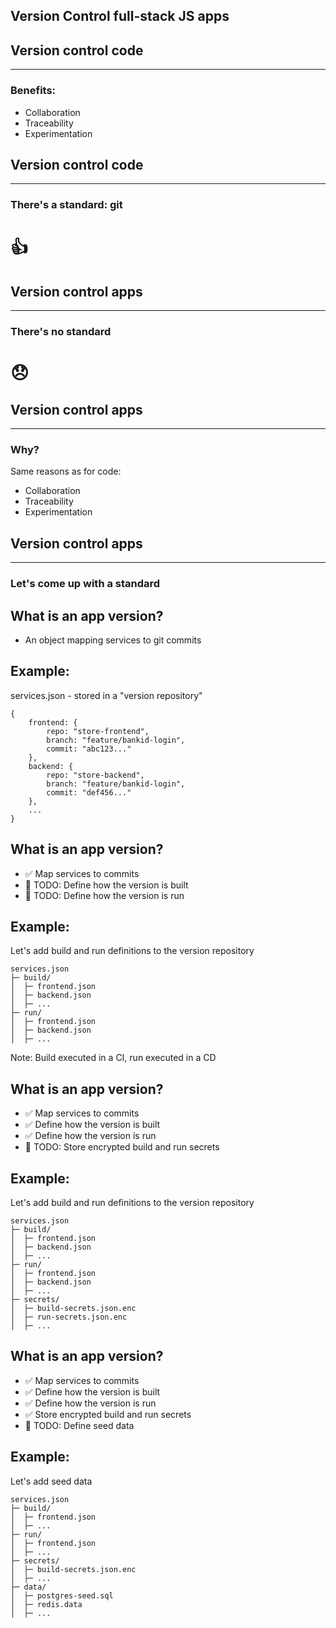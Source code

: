 ## Version Control full-stack JS apps



## Version control code

---

### Benefits: <!-- .element: class="fragment" -->

* Collaboration <!-- .element: class="fragment" -->
* Traceability <!-- .element: class="fragment" -->
* Experimentation <!-- .element: class="fragment" -->



## Version control code

---

### There's a standard: git
# 👍



## Version control apps

---

### There's no standard
# 😞



## Version control apps

---

### Why?
Same reasons as for code: <!-- .element: class="fragment" -->

* Collaboration <!-- .element: class="fragment" -->
* Traceability <!-- .element: class="fragment" -->
* Experimentation <!-- .element: class="fragment" -->



## Version control apps

---

### Let's come up with a standard



## What is an app version?

* An object mapping services to git commits


## Example:
services.json - stored in a "version repository"
```
{
    frontend: {
        repo: "store-frontend",
        branch: "feature/bankid-login",
        commit: "abc123..."
    },
    backend: {
        repo: "store-backend",
        branch: "feature/bankid-login",
        commit: "def456..."
    },
    ...
}
```



## What is an app version?

* ✅ Map services to commits
* 🔳 TODO: Define how the version is built <!-- .element: class="fragment" -->
* 🔳 TODO: Define how the version is run <!-- .element: class="fragment" -->


## Example:
Let's add build and run definitions to the version repository
```
services.json
├─ build/
│  ├─ frontend.json
│  ├─ backend.json
│  ├─ ...
├─ run/
│  ├─ frontend.json
│  ├─ backend.json
│  ├─ ...
```
Note: Build executed in a CI, run executed in a CD



## What is an app version?

* ✅ Map services to commits
* ✅ Define how the version is built
* ✅ Define how the version is run
* 🔳 TODO: Store encrypted build and run secrets <!-- .element: class="fragment" -->


## Example:
Let's add build and run definitions to the version repository
```
services.json
├─ build/
│  ├─ frontend.json
│  ├─ backend.json
│  ├─ ...
├─ run/
│  ├─ frontend.json
│  ├─ backend.json
│  ├─ ...
├─ secrets/
│  ├─ build-secrets.json.enc
│  ├─ run-secrets.json.enc
│  ├─ ...
```



## What is an app version?

* ✅ Map services to commits
* ✅ Define how the version is built
* ✅ Define how the version is run
* ✅ Store encrypted build and run secrets
* 🔳 TODO: Define seed data <!-- .element: class="fragment" -->


## Example:
Let's add seed data
```
services.json
├─ build/
│  ├─ frontend.json
│  ├─ ...
├─ run/
│  ├─ frontend.json
│  ├─ ...
├─ secrets/
│  ├─ build-secrets.json.enc
│  ├─ ...
├─ data/
│  ├─ postgres-seed.sql
│  ├─ redis.data
│  ├─ ...
```